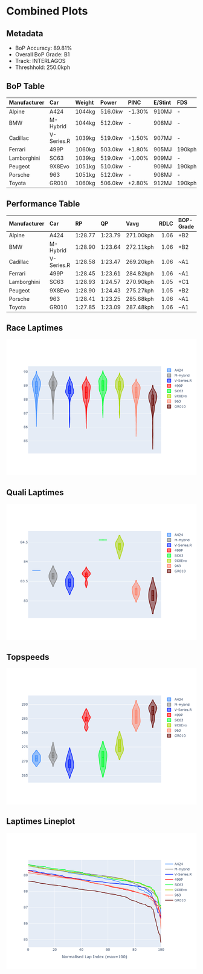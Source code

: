 # Combined Plots

## Metadata

- BoP Accuracy: 89.81%
- Overall BoP Grade: B1
- Track: INTERLAGOS
- Threshhold: 250.0kph

## BoP Table
| Manufacturer   | Car        | Weight   | Power   | PINC   | E/Stint   | FDS    | RDP    | QDP    | TDP   |
|:---------------|:-----------|:---------|:--------|:-------|:----------|:-------|:-------|:-------|:------|
| Alpine         | A424       | 1044kg   | 516.0kw | -1.30% | 910MJ     | -      | 48.08% | 25.00% | 0.83% |
| BMW            | M-Hybrid   | 1044kg   | 512.0kw | -      | 908MJ     | -      | 52.24% | 40.00% | 1.43% |
| Cadillac       | V-Series.R | 1039kg   | 519.0kw | -1.50% | 907MJ     | -      | 52.99% | 80.00% | 3.59% |
| Ferrari        | 499P       | 1060kg   | 503.0kw | +1.80% | 905MJ     | 190kph | 52.77% | 62.50% | 1.33% |
| Lamborghini    | SC63       | 1039kg   | 519.0kw | -1.00% | 909MJ     | -      | 58.97% | 33.33% | 2.49% |
| Peugeot        | 9X8Evo     | 1051kg   | 510.0kw | -      | 909MJ     | 190kph | 49.25% | 75.00% | 1.24% |
| Porsche        | 963        | 1051kg   | 512.0kw | -      | 908MJ     | -      | 51.62% | 41.67% | 0.96% |
| Toyota         | GR010      | 1060kg   | 506.0kw | +2.80% | 912MJ     | 190kph | 51.27% | 25.00% | 3.54% |

## Performance Table
| Manufacturer   | Car        | RP      | QP      | Vavg      |   RDLC | BOP-Grade   | Match   |
|:---------------|:-----------|:--------|:--------|:----------|-------:|:------------|:--------|
| Alpine         | A424       | 1:28.77 | 1:23.79 | 271.00kph |   1.06 | +B2         | 83.56%  |
| BMW            | M-Hybrid   | 1:28.90 | 1:23.64 | 272.11kph |   1.06 | +B2         | 83.27%  |
| Cadillac       | V-Series.R | 1:28.58 | 1:23.47 | 269.20kph |   1.06 | ~A1         | 99.19%  |
| Ferrari        | 499P       | 1:28.45 | 1:23.61 | 284.82kph |   1.06 | ~A1         | 99.73%  |
| Lamborghini    | SC63       | 1:28.93 | 1:24.57 | 270.90kph |   1.05 | +C1         | 76.09%  |
| Peugeot        | 9X8Evo     | 1:28.90 | 1:24.43 | 275.27kph |   1.05 | +B2         | 81.82%  |
| Porsche        | 963        | 1:28.41 | 1:23.25 | 285.68kph |   1.06 | ~A1         | 99.34%  |
| Toyota         | GR010      | 1:27.85 | 1:23.09 | 287.48kph |   1.06 | ~A1         | 95.45%  |

## Race Laptimes
![Race Laptimes](images/race_violin.png)

## Quali Laptimes
![Quali Laptimes](images/quali_violin.png)

## Topspeeds
![Topspeeds](images/topspeed_violin.png)

## Laptimes Lineplot
![Laptimes Lineplot](images/laptime_line.png)


